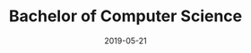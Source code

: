 ---
date: '2019-05-21'
title: 'Bachelor of Computer Science'
company: 'St. John Fisher College'
location: 'Rochester, NY'
range: 'September 2017 - May 2019'
url: 'https://www.sjfc.edu/'
---